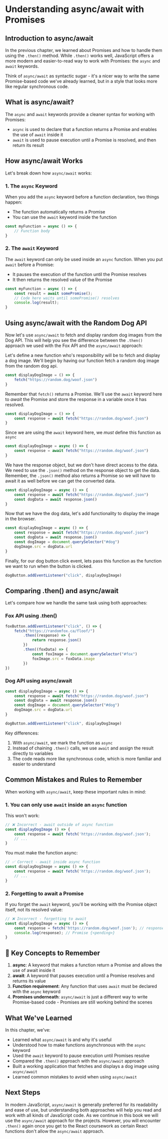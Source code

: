 # Understanding async/await with Promises

## Introduction to async/await

In the previous chapter, we learned about Promises and how to handle them using the `.then()` method. While `.then()` works well, JavaScript offers a more modern and easier-to-read way to work with Promises: the `async` and `await` keywords.

Think of `async/await` as syntactic sugar - it's a nicer way to write the same Promise-based code we've already learned, but in a style that looks more like regular synchronous code.

## What is async/await?

The `async` and `await` keywords provide a cleaner syntax for working with Promises:

- `async` is used to declare that a function returns a Promise and enables the use of `await` inside it
- `await` is used to pause execution until a Promise is resolved, and then return its result

## How async/await Works

Let's break down how `async/await` works:

### 1. The `async` Keyword

When you add the `async` keyword before a function declaration, two things happen:
- The function automatically returns a Promise
- You can use the `await` keyword inside the function

```javascript
const myFunction = async () => {
    // Function body
}
```

### 2. The `await` Keyword

The `await` keyword can only be used inside an `async` function. When you put `await` before a Promise:
- It pauses the execution of the function until the Promise resolves
- It then returns the resolved value of the Promise

```javascript
const myFunction = async () => {
    const result = await somePromise();
    // Code here waits until somePromise() resolves
    console.log(result);
}
```

## Using async/await with the Random Dog API

Now let's use `async/await` to fetch and display random dog images from the Dog API. This will help you see the difference between the `.then()` approach we used with the Fox API and the `async/await` approach:

Let's define a new function who's responsibility will be to fetch and display a dog image. We'll begin by having our function fetch a random dog image from the random dog api.

```javascript
const displayDogImage = () => {
    fetch("https://random.dog/woof.json")
}
```

Remember that `fetch()` returns a Promise. We'll use the `await` keyword here to *await* the Promise and store the response in a variable once it has resolved. 

```javascript
const displayDogImage = () => {
    const response = await fetch("https://random.dog/woof.json")
} 
```

Since we are using the `await` keyword here, we *must* define this function as `async`

```javascript
const displayDogImage = async () => {
    const response = await fetch("https://random.dog/woof.json")
}
```

We have the response object, but we don't have direct access to the data. We need to use the `.json()` method on the response object to get the data. Remember, the `.json()` method also returns a Promise so we will have to await it as well before we can get the converted data. 

```javascript
const displayDogImage = async () => {
    const response = await fetch("https://random.dog/woof.json")
    const dogData = await response.json()
}
```

Now that we have the dog data, let's add functionality to display the image in the browser.

```javascript
const displayDogImage = async () => {
    const response = await fetch("https://random.dog/woof.json")
    const dogData = await response.json()
    const dogImage = document.querySelector("#dog")
    dogImage.src = dogData.url
}
```

Finally, for our dog button click event, lets pass this function as the function we want to run when the button is clicked.

```javascript
dogButton.addEventListener("click", displayDogImage)
```

## Comparing .then() and async/await

Let's compare how we handle the same task using both approaches:

### Fox API using .then()

```javascript
foxButton.addEventListener("click", () => {
    fetch("https://randomfox.ca/floof/")
        .then((response) => {
            return response.json()
        })
        .then((foxData) => {
            const foxImage = document.querySelector("#fox")
            foxImage.src = foxData.image
        })
})
```

### Dog API using async/await

```javascript
const displayDogImage = async () => {
    const response = await fetch("https://random.dog/woof.json")
    const dogData = await response.json()
    const dogImage = document.querySelector("#dog")
    dogImage.src = dogData.url
}

dogButton.addEventListener("click", displayDogImage)
```

Key differences:
1. With `async/await`, we mark the function as `async`
2. Instead of chaining `.then()` calls, we use `await` and assign the result directly to variables
4. The code reads more like synchronous code, which is more familiar and easier to understand

## Common Mistakes and Rules to Remember

When working with `async/await`, keep these important rules in mind:

### 1. You can only use `await` inside an `async` function

This won't work:
```javascript
// ❌ Incorrect - await outside of async function
const displayDogImage () => {
    const response = await fetch('https://random.dog/woof.json');
    // ...
}
```

You must make the function async:
```javascript
// ✅ Correct - await inside async function
const displayDogImage = async () => {
    const response = await fetch('https://random.dog/woof.json');
    // ...
}
```

### 2. Forgetting to await a Promise

If you forget the `await` keyword, you'll be working with the Promise object itself, not its resolved value:

```javascript
// ❌ Incorrect - forgetting to await
const displayDogImage = async () => {
    const response = fetch('https://random.dog/woof.json'); // response is a Promise, not the actual response
    console.log(response); // Promise {<pending>}
}
```

## 📓 Key Concepts to Remember

1. **async**: A keyword that makes a function return a Promise and allows the use of await inside it
2. **await**: A keyword that pauses execution until a Promise resolves and returns its value
4. **Function requirement**: Any function that uses `await` must be declared with the `async` keyword
5. **Promises underneath**: `async/await` is just a different way to write Promise-based code - Promises are still working behind the scenes

## What We've Learned

In this chapter, we've:
- Learned what `async/await` is and why it's useful
- Understood how to make functions asynchronous with the `async` keyword
- Used the `await` keyword to pause execution until Promises resolve
- Compared the `.then()` approach with the `async/await` approach
- Built a working application that fetches and displays a dog image using `async/await`
- Learned common mistakes to avoid when using `async/await`

## Next Steps

In modern JavaScript, `async/await` is generally preferred for its readability and ease of use, but understanding both approaches will help you read and work with all kinds of JavaScript code. As we continue in this book we will use the `async/await` approach for the projects. However, you will encounter `.then()` again once you get to the React coursework as certain React functions don't allow the `async/await` approach. 